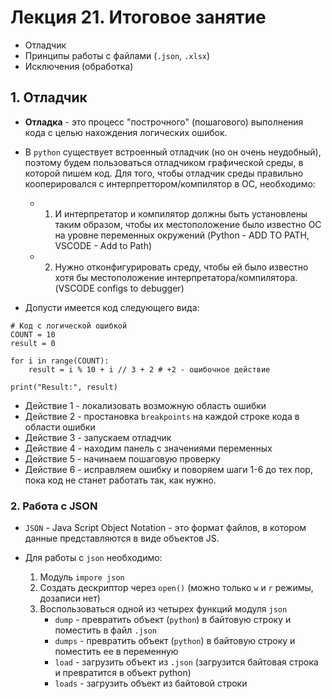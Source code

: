 # Лекция 21. Итоговое занятие

* Отладчик
* Принципы работы с файлами (`.json`, `.xlsx`)
* Исключения (обработка)

## 1. Отладчик
* **Отладка** - это процесс "построчного" (пошагового) выполнения кода с целью нахождения логических ошибок.

* В `python` существует встроенный отладчик (но он очень неудобный), поэтому будем пользоваться отладчиком графической среды, в которой пишем код. Для того, чтобы отладчик среды правильно кооперировался с интерпреттором/компилятор в ОС, необходимо:
    * 1. И интерпретатор и компилятор должны быть установлены таким образом, чтобы их местоположение было известно ОС на уровне переменных окружений (Python - ADD TO PATH, VSCODE - Add to Path)
    * 2. Нужно отконфигурировать среду, чтобы ей было известно хотя бы местоположение интерпретатора/компилятора. (VSCODE configs to debugger)

* Допусти имеется код следующего вида:
```
# Код с логической ошибкой
COUNT = 10
result = 0

for i in range(COUNT):
    result = i % 10 + i // 3 + 2 # +2 - ошибочное действие

print("Result:", result)
```

* Действие 1 - локализовать возможную область ошибки
* Действие 2 - простановка `breakpoints` на каждой строке кода в области ошибки
* Действие 3 - запускаем отладчик 
* Действие 4 - находим панель с значениями переменных
* Действие 5 - начинаем пошаговую проверку
* Действие 6 - исправляем ошибку и поворяем шаги 1-6 до тех пор, пока код не станет работать так, как нужно.


### 2. Работа с JSON
* `JSON` - Java Script Object Notation - это формат файлов, в котором данные представляются в виде объектов JS.

* Для работы с `json` необходимо:
    1. Модуль `impore json`
    2. Создать дескриптор через `open()` (можно только `w` и `r` режимы, дозаписи нет)
    3. Воспользоваться одной из четырех функций модуля `json` 
        * `dump` - превратить объект (`python`) в байтовую строку и поместить в файл `.json`
        * `dumps` - превратить объект (`python`) в байтовую строку и поместить ее в переменную
        * `load` - загрузить объект из `.json` (загрузится байтовая строка и превратится в объект python)
        * `loads` - загрузить объект из байтовой строки